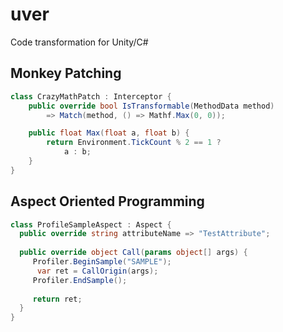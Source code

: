 # uver
Code transformation for Unity/C#

Monkey Patching
----
```cs
class CrazyMathPatch : Interceptor {
    public override bool IsTransformable(MethodData method)
        => Match(method, () => Mathf.Max(0, 0));

    public float Max(float a, float b) {
        return Environment.TickCount % 2 == 1 ?
            a : b;
    }
}
```

Aspect Oriented Programming
----
```cs
class ProfileSampleAspect : Aspect {
  public override string attributeName => "TestAttribute";
  
  public override object Call(params object[] args) {
     Profiler.BeginSample("SAMPLE");
      var ret = CallOrigin(args);
     Profiler.EndSample();
     
     return ret;
  }
}
```

